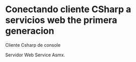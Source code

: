 # Conectando cliente CSharp a servicios web the primera generacion



Cliente Csharp de console



Servidor Web Service Asmx.